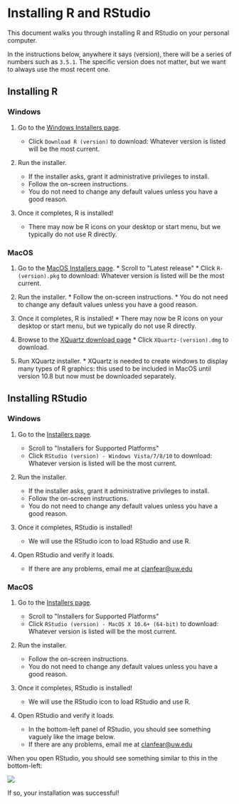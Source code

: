 
# Installing R and RStudio

This document walks you through installing R and RStudio on your personal computer.

In the instructions below, anywhere it says (version), there will be a series of numbers such as `3.5.1`. The specific version does not matter, but we want to always use the most recent one.

## Installing R

### Windows

1. Go to the [Windows Installers page](https://cran.r-project.org/bin/windows/base/).
    * Click `Download R (version)` to download: Whatever version is listed will be the most current.

2. Run the installer.
    * If the installer asks, grant it administrative privileges to install.
    * Follow the on-screen instructions.
    * You do not need to change any default values unless you have a good reason.

3. Once it completes, R is installed!
    * There may now be R icons on your desktop or start menu, but we typically do not use R directly.

### MacOS

   1. Go to the [MacOS Installers page](https://cran.r-project.org/bin/macosx/).
    * Scroll to "Latest release"
    * Click `R-(version).pkg` to download: Whatever version is listed will be the most current.
   
   2. Run the installer.
    * Follow the on-screen instructions.
    * You do not need to change any default values unless you have a good reason.
   
   3. Once it completes, R is installed!
    * There may now be R icons on your desktop or start menu, but we typically do not use R directly.
   
   4. Browse to the [XQuartz download page](https://www.xquartz.org/)
    * Click `XQuartz-(version).dmg` to download.
   
   5. Run XQuartz installer.
    * XQuartz is needed to create windows to display many types of R graphics: this used to be included in MacOS until version 10.8 but now must be downloaded separately.

## Installing RStudio

### Windows

1. Go to the [Installers page](https://www.rstudio.com/products/rstudio/download/#download).
   * Scroll to "Installers for Supported Platforms"
   * Click `RStudio (version) - Windows Vista/7/8/10` to download: Whatever version is listed will be the most current.

2. Run the installer.
   * If the installer asks, grant it administrative privileges to install.
   * Follow the on-screen instructions.
   * You do not need to change any default values unless you have a good reason.

3. Once it completes, RStudio is installed!
   * We will use the RStudio icon to load RStudio and use R.

4. Open RStudio and verify it loads.
   * If there are any problems, email me at [clanfear@uw.edu](mailto:clanfear@uw.edu)

### MacOS

1. Go to the [Installers page](https://www.rstudio.com/products/rstudio/download/#download).
   * Scroll to "Installers for Supported Platforms"
   * Click `RStudio (version) - MacOS X 10.6+ (64-bit)` to download: Whatever version is listed will be the most current.

2. Run the installer.
   * Follow the on-screen instructions.
   * You do not need to change any default values unless you have a good reason.

3. Once it completes, RStudio is installed!
   * We will use the RStudio icon to load RStudio and use R.

4. Open RStudio and verify it loads.
   * In the bottom-left panel of RStudio, you should see something vaguely like the image below.
   * If there are any problems, email me at [clanfear@uw.edu](mailto:clanfear@uw.edu)

When you open RStudio, you should see something similar to this in the bottom-left:

![](https://raw.githubusercontent.com/clanfear/CSSS508/master/docs/img/r_first_load.PNG)

If so, your installation was successful!


